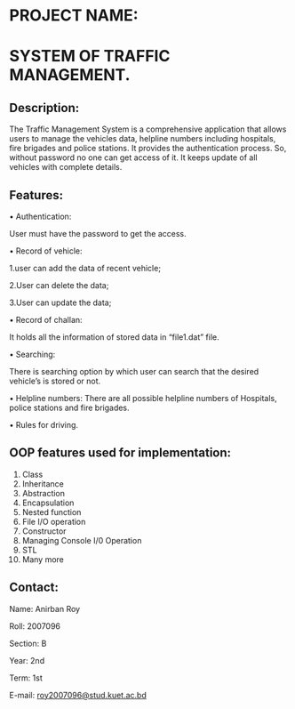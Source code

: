 
# PROJECT NAME:
# SYSTEM OF TRAFFIC MANAGEMENT.

## Description:

The Traffic Management System is a comprehensive application that allows users to manage the vehicles data, helpline numbers including hospitals, fire brigades and police stations. It provides the authentication process. So, without password no one can get access of it. It keeps update of all vehicles with complete details.
## Features:

•	Authentication:

User must have the password to get the access.

•	Record of vehicle:

1.user can add the data of recent vehicle;

2.User can delete the data;

3.User can update the data;

•	Record of challan:

It holds all the information of stored data in “file1.dat” file.

•	Searching:

There is searching option by which user can search that the desired vehicle’s is stored or not.

•	Helpline numbers:
There are all possible helpline numbers of Hospitals, police stations and fire brigades.

•	Rules for driving.

## OOP features used for implementation:
1.	Class
2.	Inheritance
3.	Abstraction
4.	Encapsulation
5.	Nested function
6.	File I/O operation
7.	Constructor
8.	Managing Console I/0 Operation
9.	STL
10.	Many more

##  Contact:
Name: Anirban Roy

Roll: 2007096

Section: B

Year: 2nd

Term: 1st

E-mail: roy2007096@stud.kuet.ac.bd
